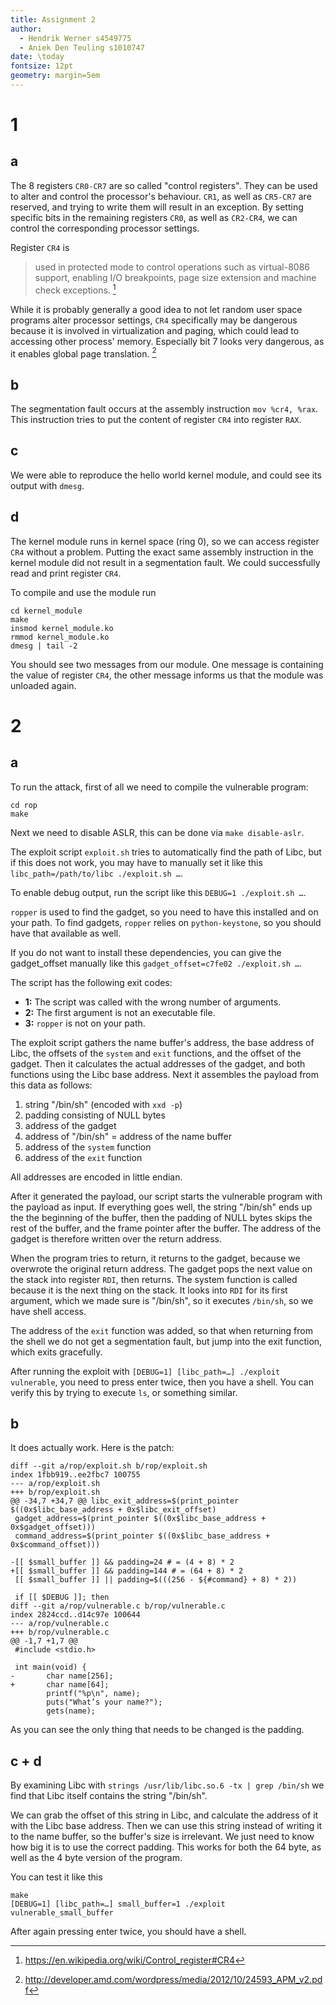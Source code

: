 ```yaml
---
title: Assignment 2
author:
  - Hendrik Werner s4549775
  - Aniek Den Teuling s1010747
date: \today
fontsize: 12pt
geometry: margin=5em
---
```


# 1
## a
The 8 registers `CR0-CR7` are so called "control registers". They can be used to alter and control the processor's behaviour. `CR1`, as well as `CR5-CR7` are reserved, and trying to write them will result in an exception. By setting specific bits in the remaining registers `CR0`, as well as `CR2-CR4`, we can control the corresponding processor settings.

Register `CR4` is

> used in protected mode to control operations such as virtual-8086 support, enabling I/O breakpoints, page size extension and machine check exceptions. [^1]

While it is probably generally a good idea to not let random user space programs alter processor settings, `CR4` specifically may be dangerous because it is involved in virtualization and paging, which could lead to accessing other process' memory. Especially bit 7 looks very dangerous, as it enables global page translation. [^2]

[^1]: <https://en.wikipedia.org/wiki/Control_register#CR4>
[^2]: <http://developer.amd.com/wordpress/media/2012/10/24593_APM_v2.pdf>

## b
The segmentation fault occurs at the assembly instruction `mov %cr4, %rax`. This instruction tries to put the content of register `CR4` into register `RAX`.

## c
We were able to reproduce the hello world kernel module, and could see its output with `dmesg`.

## d
The kernel module runs in kernel space (ring 0), so we can access register `CR4` without a problem.
Putting the exact same assembly instruction in the kernel module did not result in a segmentation fault. We could successfully read and print register `CR4`.

To compile and use the module run

```
cd kernel_module
make
insmod kernel_module.ko
rmmod kernel_module.ko
dmesg | tail -2
```

You should see two messages from our module. One message is containing the value of register `CR4`, the other message informs us that the module was unloaded again.

# 2
## a
To run the attack, first of all we need to compile the vulnerable program:

```
cd rop
make
```

Next we need to disable ASLR, this can be done via `make disable-aslr`.

The exploit script `exploit.sh` tries to automatically find the path of Libc, but if this does not work, you may have to manually set it like this `libc_path=/path/to/libc ./exploit.sh …`.

To enable debug output, run the script like this `DEBUG=1 ./exploit.sh …`.

`ropper` is used to find the gadget, so you need to have this installed and on your path. To find gadgets, `ropper` relies on `python-keystone`, so you should have that available as well.

If you do not want to install these dependencies, you can give the gadget_offset manually like this `gadget_offset=c7fe02 ./exploit.sh …`.

The script has the following exit codes:

* **1:** The script was called with the wrong number of arguments.
* **2:** The first argument is not an executable file.
* **3:** `ropper` is not on your path.

The exploit script gathers the name buffer's address, the base address of Libc, the offsets of the `system` and `exit` functions, and the offset of the gadget. Then it calculates the actual addresses of the gadget, and both functions using the Libc base address. Next it assembles the payload from this data as follows:

1. string "/bin/sh" (encoded with `xxd -p`)
2. padding consisting of NULL bytes
3. address of the gadget
4. address of "/bin/sh" = address of the name buffer
5. address of the `system` function
6. address of the `exit` function

All addresses are encoded in little endian.

After it generated the payload, our script starts the vulnerable program with the payload as input. If everything goes well, the string "/bin/sh" ends up the the beginning of the buffer, then the padding of NULL bytes skips the rest of the buffer, and the frame pointer after the buffer. The address of the gadget is therefore written over the return address.

When the program tries to return, it returns to the gadget, because we overwrote the original return address. The gadget pops the next value on the stack into register `RDI`, then returns. The system function is called because it is the next thing on the stack. It looks into `RDI` for its first argument, which we made sure is "/bin/sh", so it executes `/bin/sh`, so we have shell access.

The address of the `exit` function was added, so that when returning from the shell we do not get a segmentation fault, but jump into the exit function, which exits gracefully.

After running the exploit with `[DEBUG=1] [libc_path=…] ./exploit vulnerable`, you need to press enter twice, then you have a shell. You can verify this by trying to execute `ls`, or something similar.

## b
It does actually work. Here is the patch:

```
diff --git a/rop/exploit.sh b/rop/exploit.sh
index 1fbb919..ee2fbc7 100755
--- a/rop/exploit.sh
+++ b/rop/exploit.sh
@@ -34,7 +34,7 @@ libc_exit_address=$(print_pointer $((0x$libc_base_address + 0x$libc_exit_offset)
 gadget_address=$(print_pointer $((0x$libc_base_address + 0x$gadget_offset)))
 command_address=$(print_pointer $((0x$libc_base_address + 0x$command_offset)))

-[[ $small_buffer ]] && padding=24 # = (4 + 8) * 2
+[[ $small_buffer ]] && padding=144 # = (64 + 8) * 2
 [[ $small_buffer ]] || padding=$(((256 - ${#command} + 8) * 2))

 if [[ $DEBUG ]]; then
diff --git a/rop/vulnerable.c b/rop/vulnerable.c
index 2824ccd..d14c97e 100644
--- a/rop/vulnerable.c
+++ b/rop/vulnerable.c
@@ -1,7 +1,7 @@
 #include <stdio.h>

 int main(void) {
-       char name[256];
+       char name[64];
        printf("%p\n", name);
        puts("What’s your name?");
        gets(name);
```

As you can see the only thing that needs to be changed is the padding.

## c + d
By examining Libc with `strings /usr/lib/libc.so.6 -tx | grep /bin/sh` we find that Libc itself contains the string "/bin/sh".

We can grab the offset of this string in Libc, and calculate the address of it with the Libc base address. Then we can use this string instead of writing it to the name buffer, so the buffer's size is irrelevant. We just need to know how big it is to use the correct padding. This works for both the 64 byte, as well as the 4 byte version of the program.

You can test it like this

```
make
[DEBUG=1] [libc_path=…] small_buffer=1 ./exploit vulnerable_small_buffer
```

After again pressing enter twice, you should have a shell.
